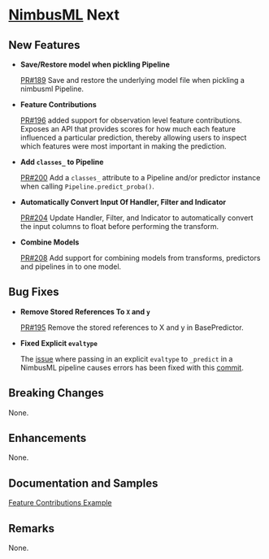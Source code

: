 # [NimbusML](https://docs.microsoft.com/en-us/nimbusml/overview) Next

## **New Features**

- **Save/Restore model when pickling Pipeline**

   [PR#189](https://github.com/microsoft/NimbusML/pull/189) Save and restore
   the underlying model file when pickling a nimbusml Pipeline.

- **Feature Contributions**

  [PR#196](https://github.com/microsoft/NimbusML/pull/196) added support for observation level feature contributions. Exposes an API that provides scores for how much each feature influenced a particular prediction, thereby allowing users to inspect which features were most important in making the prediction.

- **Add `classes_` to Pipeline**

   [PR#200](https://github.com/microsoft/NimbusML/pull/200) Add a `classes_`
   attribute to a Pipeline and/or predictor instance when calling
   `Pipeline.predict_proba()`.

- **Automatically Convert Input Of Handler, Filter and Indicator**

   [PR#204](https://github.com/microsoft/NimbusML/pull/204) Update Handler,
   Filter, and Indicator to automatically convert the input columns to float
   before performing the transform.

- **Combine Models**

   [PR#208](https://github.com/microsoft/NimbusML/pull/208) Add support for
   combining models from transforms, predictors and pipelines in to one model.

## **Bug Fixes**

- **Remove Stored References To `X` and `y`**

   [PR#195](https://github.com/microsoft/NimbusML/pull/195) Remove the stored
   references to X and y in BasePredictor.

- **Fixed Explicit `evaltype`**

   The [issue](https://github.com/microsoft/NimbusML/issues/193) where passing
   in an explicit `evaltype` to `_predict` in a NimbusML pipeline causes errors
   has been fixed with this
   [commit](https://github.com/microsoft/NimbusML/commit/1f97c9ef55f5e257f989db5f375cca5c55880258).

## **Breaking Changes**

None.

## **Enhancements**

None.

## **Documentation and Samples**

[Feature Contributions Example](https://github.com/microsoft/NimbusML/blob/master/src/python/nimbusml/examples/PipelineWithFeatureContributions.py)
  

## **Remarks**

None.
